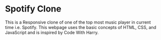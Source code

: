 # Spotify Clone
This is a Responsive clone of one of the top most music player in current time i.e. Spotify. This webpage uses the basic concepts of HTML, CSS, and JavaScript and is inspired by Code With Harry.
